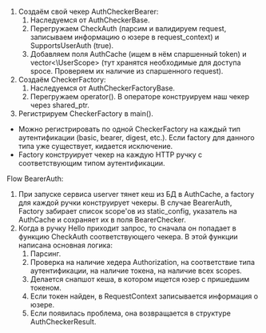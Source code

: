 1. Создаём свой чекер AuthCheckerBearer:
    1. Наследуемся от AuthCheckerBase.
    2. Перегружаем CheckAuth (парсим и валидируем request, записываем информацию о юзере в request_context) и SupportsUserAuth (true).
    3. Добавляем поля AuthCache (ищем в нём спаршенный token) и vector<\UserScope> (тут хранятся необходимые для доступа spoce. Проверяем их наличие из спаршенного request).
2. Создаём CheckerFactory:
    1. Наследуемся от AuthCheckerFactoryBase.
    2. Перегружаем operator(). В операторе конструируем наш чекер через shared_ptr.
3. Регистрируем CheckerFactory в main().

- Можно регистрировать по одной CheckerFactory на каждый тип аутентификации (basic, bearer, digest, etc.). Если factory для данного типа уже существует, кидается исключение.
- Factory конструирует чекер на каждую HTTP ручку с соответствующим типом аутентификации.

Flow BearerAuth:
1. При запуске сервиса userver тянет кеш из БД в AuthCache, а factory для каждой ручки конструирует чекеры. В случае BearerAuth, Factory забирает список scope'ов из static_config, указатель на AuthCache и сохраняет их в поля BearerChecker.  
2. Когда в ручку Hello приходит запрос, то сначала он попадает в функцию CheckAuth соответствующего чекера. В этой функции написана основная логика:
    1. Парсинг.
    2. Проверка на наличие хедера Authorization, на соответствие типа аутентификации, на наличие токена, на наличие всех scopes.
    3. Делается снапшот кеша, в котором ищется юзер с пришедшим токеном.
    4. Если токен найден, в RequestContext записывается информация о юзере.
    5. Если появилась проблема, она возвращается в структуре AuthCheckerResult.